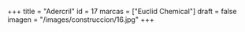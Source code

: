 +++
title = "Adercril"
id = 17
marcas = ["Euclid Chemical"]
draft = false
imagen = "/images/construccion/16.jpg"
+++

<!--more-->
